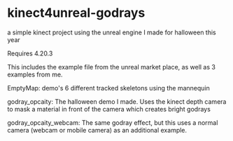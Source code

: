 # kinect4unreal-godrays
a simple kinect project using the unreal engine I made for halloween this year

Requires 4.20.3

This includes the example file from the unreal market place, as well as 3 examples from me.

EmptyMap: demo's 6 different tracked skeletons using the mannequin

godray_opcaity: The halloween demo I made. Uses the kinect depth camera to mask a material in front of the camera which creates bright godrays

godray_opcaity_webcam: The same godray effect, but this uses a normal camera (webcam or mobile camera) as an additional example.